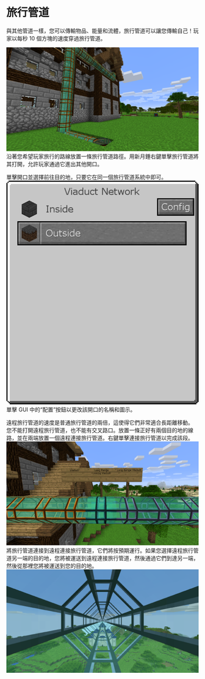 # 旅行管道

與其他管道一樣，您可以傳輸物品、能量和流體，旅行管道可以讓您傳輸自己！玩家以每秒 10 個方塊的速度穿過旅行管道。

![](viaduct_opening.png)
沿著您希望玩家旅行的路線放置一條旅行管道路徑。用新月錘右鍵單擊旅行管道將其打開，允許玩家通過它進出其他開口。

單擊開口並選擇前往目的地，只要它在同一個旅行管道系統中即可。
![](destination_select.png)
單擊 GUI 中的“配置”按鈕以更改該開口的名稱和圖示。

遠程旅行管道的速度是普通旅行管道的兩倍，這使得它們非常適合長距離移動。
您不能打開遠程旅行管道，也不能有交叉路口。放置一條正好有兩個目的地的線路，並在兩端放置一個遠程連接旅行管道。右鍵單擊連接旅行管道以完成該段。
![](linking.png)
將旅行管道連接到遠程連接旅行管道，它們將按預期運行。如果您選擇遠程旅行管道另一端的目的地，您將被運送到遠程連接旅行管道，然後通過它們到達另一端，然後從那裡您將被運送到您的目的地。
![](travelling.png)
